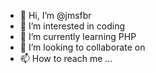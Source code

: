 - 👋 Hi, I’m @jmsfbr
- 👀 I’m interested in coding
- 🌱 I’m currently learning PHP
- 💞️ I’m looking to collaborate on 
- 📫 How to reach me ...


